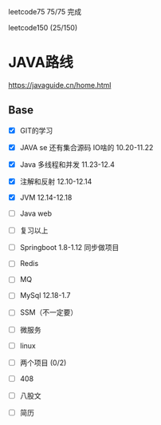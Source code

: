  

leetcode75  75/75 完成

leetcode150 (25/150)

# JAVA路线 

https://javaguide.cn/home.html

## Base

- [x] GIT的学习 
- [x] JAVA se  还有集合源码 IO啥的 10.20-11.22
- [x] Java 多线程和并发  11.23-12.4
- [x] 注解和反射 12.10-12.14
- [x] JVM     12.14-12.18
- [ ] Java web 
- [ ] 复习以上
- [ ] Springboot 1.8-1.12 同步做项目
- [ ] Redis  
- [ ] MQ
- [ ] MySql 12.18-1.7
- [ ] SSM（不一定要）
- [ ] 微服务
- [ ] linux
- [ ] 两个项目 (0/2)
- [ ] 408
- [ ] 八股文
- [ ] 简历

